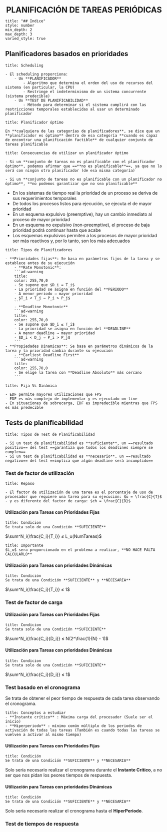 <center style="font-weight: bold; font-size: 25 ">PLANIFICACIÓN DE TAREAS PERIÓDICAS</center>

```toc
title: "## Índice"
style: number 
min_depth: 2 
max_depth: 3
varied_style: true
```

## Planificadores basados en prioridades

```ad-info
title: Scheduling

- El scheduling proporciona:  
	- Un **PLANIFICADOR**  
		- Algoritmo que determina el orden del uso de recursos del sistema (en particular, la CPU)  
		- Restringe el indeterminismo de un sistema concurrente (sistema predecible)  
	- Un **TEST DE PLANIFICABILIDAD**  
		- Método para determinar si el sistema cumplirá con las restricciones temporales establecidas al usar un determinado planificador
```

```ad-tip
title: Planificador óptimo

En **cualquiera de las categorías de planificadores**, se dice que un **planificador es óptimo** dentro de esa categoría **cuando es capaz de encontrar una planificación factible** de cualquier conjunto de tareas planificable
```

```ad-example
title: Consecuencias de utilizar un planificador óptimo  
  
- Si un **conjunto de tareas no es planificable con el planificador óptimo**, podemos afirmar que ==**no es planificable**==, ya que no lo será con ningún otro planificador (de esa misma categoría)  

- Si un **conjunto de tareas no es planificable con un planificador no óptimo**, **no podemos garantizar que no sea planificable**
```

- En los sistemas de tiempo real la prioridad de un proceso se deriva de sus requerimientos temporales  
- De todos los procesos listos para ejecución, se ejecuta el de mayor prioridad  
- En un esquema expulsivo (preemptive), hay un cambio inmediato al proceso de mayor prioridad  
- En un esquema no expulsivo (non-preemptive), el proceso de baja prioridad podrá continuar hasta que acabe  
- Los esquemas expulsivos permiten a los procesos de mayor prioridad ser más reactivos y, por lo tanto, son los más adecuados

```ad-info
title: Tipos de Planificadores

- **Prioridades fijas**: Se basa en parámetros fijos de la tarea y se establece antes de su ejecución
	- **Rate Monotonic**:
	```ad-warning
	title:
	color: 255,70,0
	- Se supone que $D_i = T_i$  
	- La prioridad se asigna en función del **PERIODO**  
	- A menor periodo ⇒ mayor prioridad  
	- $T_i < T_j ⇒ P_i > P_j$
	```
	- **Deadline Monotonic**
	```ad-warning
	title:
	color: 255,70,0
	- Se supone que $D_i ≤ T_i$
	- La prioridad se asigna en función del **DEADLINE**
	- A menor deadline ⇒ mayor prioridad  
	- $D_i < D_j ⇒ P_i > P_j$
	```
- **Propiedades Dinamicas**: Se basa en parámetros dinámicos de la tarea y la prioridad cambia durante su ejecución
	- **Earliest Deadline First**
	```ad-warning
	title:
	color: 255,70,0
	- Se elige la tarea con **Deadline Absoluto** más cercano
	```
```

```ad-example
title: Fija Vs Dinámica

- EDF permite mayores utilizaciones que FPS  
- EDF es más complejo de implementar y es ejecutado on-line  
- En situaciones de sobrecarga, EDF es impredecible mientras que FPS es más predecible
```

## Tests de planificabilidad

```ad-info
title: Tipos de Test de Planificabilidad

- Si un test de planificabilidad es **suficiente**, un ==resultado positivo== del test ==garantiza que todos los deadlines siempre se cumplen==  
- Si un test de planificabilidad es **necesario**, un ==resultado negativo== del test ==implica que algún deadline será incumplido==
```


### Test de factor de utilización

```ad-tip
title: Repaso

- El factor de utilización de una tarea es el porcentaje de uso de procesador que requiere una tarea para su ejecución: $u = \frac{C}{T}$
- y es diferente del factor de carga: $ch = \frac{C}{D}$
```

#### Utilización para Tareas con Prioridades Fijas

```ad-tip
title: Condicion
Se trata solo de una Condición **SUFICIENTE**
```

$\sum^N_i{\frac{C_i}{T_i}} ≤ L_u(NumTareas)$

```ad-warning
title: Importante
$L_u$ sera proporcionado en el problema a realizar, **NO HACE FALTA CALCULARLO**
```

#### Utilización para Tareas con prioridades Dinámicas

```ad-tip
title: Condición
Se trata de una Condición **SUFICIENTE** y **NECESARIA**
```

$\sum^N_i{\frac{C_i}{T_i}} ≤ 1$

### Test de factor de carga

#### Utilización para Tareas con Prioridades Fijas

```ad-tip
title: Condicion
Se trata solo de una Condición **SUFICIENTE**
```

$\sum^N_i{\frac{C_i}{D_i}} ≤ N(2^\frac{1}{N} - 1)$

#### Utilización para Tareas con prioridades Dinámicas

```ad-tip
title: Condicion
Se trata solo de una Condición **SUFICIENTE**
```

$\sum^N_i{\frac{C_i}{D_i}} ≤ 1$

### Test basado en el cronograma

Se trata de obtener el peor tiempo de respuesta de cada tarea observando el cronograma.

```ad-tip
title: Conceptos a estudiar
- **Instante crítico** : Máxima carga del procesador (Suele ser el inicio)
- **Hiperperiodo** : mínimo común múltiplo de los periodos de activación de todas las tareas (También es cuando todas las tareas se vuelven a activar al mismo tiempo)
```

#### Utilización para Tareas con Prioridades Fijas

```ad-tip
title: Condición
Se trata de una Condición **SUFICIENTE** y **NECESARIA**
```

Solo sería necesario realizar el cronograma durante el **Instante Crítico**, a no ser que nos pidan los peores tiempos de respuesta.

#### Utilización para Tareas con prioridades Dinámicas

```ad-tip
title: Condición
Se trata de una Condición **SUFICIENTE** y **NECESARIA**
```

Solo sería necesario realizar el cronograma hasta el **HiperPeriodo**.

### Test de tiempos de respuesta




